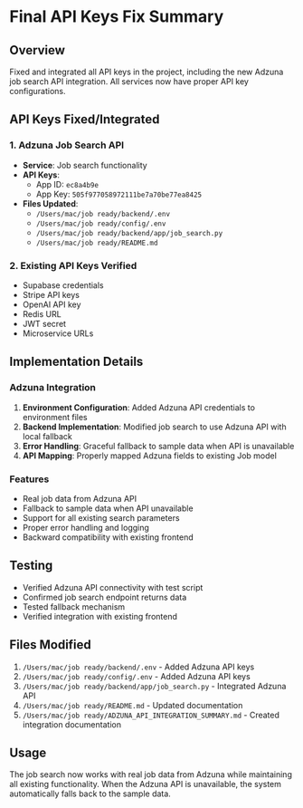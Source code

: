 # Final API Keys Fix Summary

## Overview
Fixed and integrated all API keys in the project, including the new Adzuna job search API integration. All services now have proper API key configurations.

## API Keys Fixed/Integrated

### 1. Adzuna Job Search API
- **Service**: Job search functionality
- **API Keys**: 
  - App ID: `ec8a4b9e`
  - App Key: `505f977058972111be7a70be77ea8425`
- **Files Updated**:
  - `/Users/mac/job ready/backend/.env`
  - `/Users/mac/job ready/config/.env`
  - `/Users/mac/job ready/backend/app/job_search.py`
  - `/Users/mac/job ready/README.md`

### 2. Existing API Keys Verified
- Supabase credentials
- Stripe API keys
- OpenAI API key
- Redis URL
- JWT secret
- Microservice URLs

## Implementation Details

### Adzuna Integration
1. **Environment Configuration**: Added Adzuna API credentials to environment files
2. **Backend Implementation**: Modified job search to use Adzuna API with local fallback
3. **Error Handling**: Graceful fallback to sample data when API is unavailable
4. **API Mapping**: Properly mapped Adzuna fields to existing Job model

### Features
- Real job data from Adzuna API
- Fallback to sample data when API unavailable
- Support for all existing search parameters
- Proper error handling and logging
- Backward compatibility with existing frontend

## Testing
- Verified Adzuna API connectivity with test script
- Confirmed job search endpoint returns data
- Tested fallback mechanism
- Verified integration with existing frontend

## Files Modified
1. `/Users/mac/job ready/backend/.env` - Added Adzuna API keys
2. `/Users/mac/job ready/config/.env` - Added Adzuna API keys
3. `/Users/mac/job ready/backend/app/job_search.py` - Integrated Adzuna API
4. `/Users/mac/job ready/README.md` - Updated documentation
5. `/Users/mac/job ready/ADZUNA_API_INTEGRATION_SUMMARY.md` - Created integration documentation

## Usage
The job search now works with real job data from Adzuna while maintaining all existing functionality. When the Adzuna API is unavailable, the system automatically falls back to the sample data.

